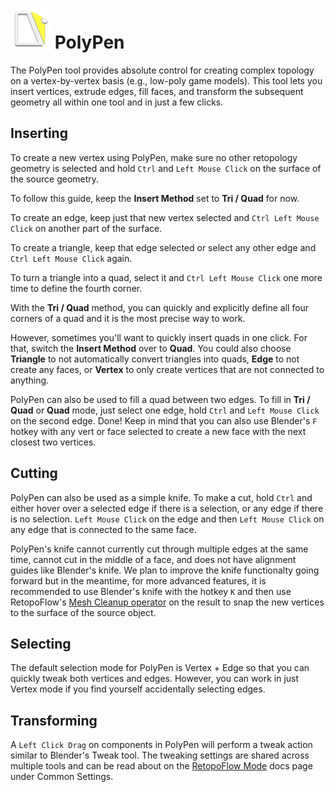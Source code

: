 # ![](images/polypen-icon.png) PolyPen

The PolyPen tool provides absolute control for creating complex topology on a vertex-by-vertex basis (e.g., low-poly game models).
This tool lets you insert vertices, extrude edges, fill faces, and transform the subsequent geometry all within one tool and in just a few clicks.

## Inserting
<!--
| :--- | :--- | :--- |
| {{ site.data.keymaps.insert }} | : | insert geometry connected to selected geometry |
-->
To create a new vertex using PolyPen, make sure no other retopology geometry is selected and hold `Ctrl` and `Left Mouse Click` on the surface of the source geometry.

To follow this guide, keep the **Insert Method** set to **Tri / Quad** for now.

To create an edge, keep just that new vertex selected and `Ctrl Left Mouse Click` on another part of the surface.

To create a triangle, keep that edge selected or select any other edge and `Ctrl Left Mouse Click` again.

To turn a triangle into a quad, select it and `Ctrl Left Mouse Click` one more time to define the fourth corner.

With the **Tri / Quad** method, you can quickly and explicitly define all four corners of a quad and it is the most precise way to work.

However, sometimes you'll want to quickly insert quads in one click. For that, switch the **Insert Method** over to **Quad**. You could also choose **Triangle** to not automatically convert triangles into quads, **Edge** to not create any faces, or **Vertex** to only create vertices that are not connected to anything.

PolyPen can also be used to fill a quad between two edges. To fill in **Tri / Quad** or **Quad** mode, just select one edge, hold `Ctrl` and `Left Mouse Click` on the second edge. Done! Keep in mind that you can also use Blender's `F` hotkey with any vert or face selected to create a new face with the next closest two vertices.


## Cutting

PolyPen can also be used as a simple knife. To make a cut, hold `Ctrl` and either hover over a selected edge if there is a selection, or any edge if there is no selection. `Left Mouse Click` on the edge and then `Left Mouse Click` on any edge that is connected to the same face.

PolyPen's knife cannot currently cut through multiple edges at the same time, cannot cut in the middle of a face, and does not have alignment guides like Blender's knife. We plan to improve the knife functionalty going forward but in the meantime, for more advanced features, it is recommended to use Blender's knife with the hotkey `K` and then use RetopoFlow's [Mesh Cleanup operator](mesh_cleanup.html) on the result to snap the new vertices to the surface of the source object.

## Selecting

The default selection mode for PolyPen is Vertex + Edge so that you can quickly tweak both vertices and edges. However, you can work in just Vertex mode if you find yourself accidentally selecting edges.


## Transforming

A `Left Click Drag` on components in PolyPen will perform a tweak action similar to Blender's Tweak tool. The tweaking settings are shared across multiple tools and can be read about on the [RetopoFlow Mode](general.html) docs page under Common Settings.